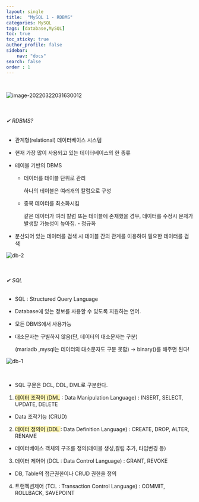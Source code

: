 ```yaml
---
layout: single
title:  "MySQL 1 - RDBMS"
categories: MySQL
tags: [database,MySQL]
toc: true
toc_sticky: true
author_profile: false
sidebar:
    nav: "docs"
search: false
order : 1
---
```


<br>

![image-20220322031630012](../../../images/db/image-20220322031630012.png)

<br>

###### ✔ RDBMS?

- 관계형(relational) 데이터베이스 시스템

- 현재 가장 많이 사용되고 있는 데이터베이스의 한 종류

- 테이블 기반의 DBMS

  - 데이터를 테이블 단위로 관리

    하나의 테이블은 여러개의 칼럼으로 구성

  - 중복 데이터를 최소화시킴

    같은 데이터가 여러 칼럼 또는 테이블에 존재했을 경우, 데이터를 수정시 문제가 발생할 가능성이 높아짐. - 정규화

- 분산되어 있는 데이터를 검색 시 테이블 간의 관계를 이용하여 필요한 데이터를 검색

![db-2](../../images/db/2022-03-16-db-start/db-2.png)

<br>

###### ✔ SQL

- SQL : Structured Query Language

- Database에 있는 정보를 사용할 수 있도록 지원하는 언어.

- 모든 DBMS에서 사용가능

- 대소문자는 구별하지 않음(단, 데이터의 대소문자는 구분) 

  (mariadb ,mysql는 데이터의 대소문자도 구분 못함) -> binary()를 해주면 된다!

![db-1](../../images/db/2022-03-16-db-start/db-1.png)

<br>

- SQL 구문은 DCL, DDL, DML로 구분한다.

1.  <span style ="background-color:#fff5b1">데이터 조작어 (DML</span> : Data Manipulation Language) : INSERT, SELECT, UPDATE, DELETE
   - Data 조작기능 (CRUD)
2.  <span style ="background-color:#fff5b1">데이터 정의어 (DDL </span>: Data Definition Language) : CREATE, DROP, ALTER, RENAME
   - 데이터베이스 객체의 구조를 정의(테이블 생성,칼럼 추가, 타입변경 등)
3.  데이터 제어어 (DCL :  Data Control Language) : GRANT, REVOKE
   - DB, Table의 접근권한이나 CRUD 권한을 정의
4.  트랜젝션제어 (TCL : Transaction Control Language) : COMMIT, ROLLBACK, SAVEPOINT

   